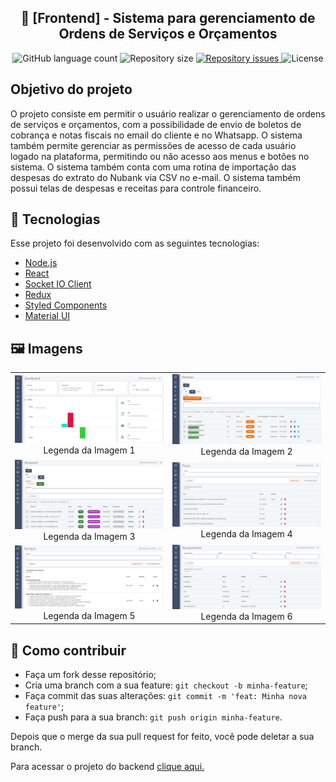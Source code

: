 <h2 align="center">
    🚀 [Frontend] - Sistema para gerenciamento de Ordens de Serviços e Orçamentos
</h2>

<p align="center">
  <img alt="GitHub language count" src="https://img.shields.io/github/languages/count/FelipeDeveloperFullStack/sysge_os_to_company_solutions-frontend">

  <img alt="Repository size" src="https://img.shields.io/github/repo-size/FelipeDeveloperFullStack/sysge_os_to_company_solutions-frontend">

  <a href="https://github.com/FelipeDeveloperFullStack/sysge_os_to_company_solutions-frontend/issues">
    <img alt="Repository issues" src="https://img.shields.io/github/issues/FelipeDeveloperFullStack/sysge_os_to_company_solutions-frontend">
  </a>

  <img alt="License" src="https://img.shields.io/badge/license-MIT-brightgreen">
</p>

## Objetivo do projeto

O projeto consiste em permitir o usuário realizar o gerenciamento de ordens de serviços e orçamentos, com a possibilidade de envio de boletos de cobrança e notas fiscais no email do cliente e no Whatsapp.
O sistema também permite gerenciar as permissões de acesso de cada usuário logado na plataforma, permitindo ou não acesso aos menus e botões no sistema.
O sistema também conta com uma rotina de importação das despesas do extrato do Nubank via CSV no e-mail.
O sistema também possui telas de despesas e receitas para controle financeiro.

## :rocket: Tecnologias

Esse projeto foi desenvolvido com as seguintes tecnologias:

- [Node.js](https://nodejs.org/en/)
- [React](https://reactjs.org)
- [Socket IO Client](https://socket.io/)
- [Redux](https://redux.js.org/)
- [Styled Components](https://styled-components.com/)
- [Material UI](https://mui.com/)

## 🖼️ Imagens

<table>
  <tr>
    <td align="center">
      <img alt="Imagem 1" src="src/assets/github/1.png" width="500px">
      <br>
      Legenda da Imagem 1
    </td>
    <td align="center">
      <img alt="Imagem 2" src="src/assets/github/2.png" width="500px">
      <br>
      Legenda da Imagem 2
    </td>
  </tr>
  <tr>
    <td align="center">
      <img alt="Imagem 3" src="src/assets/github/3.png" width="500px">
      <br>
      Legenda da Imagem 3
    </td>
    <td align="center">
      <img alt="Imagem 4" src="src/assets/github/4.png" width="500px">
      <br>
      Legenda da Imagem 4
    </td>
  </tr>
  <tr>
    <td align="center">
      <img alt="Imagem 5" src="src/assets/github/5.png" width="500px">
      <br>
      Legenda da Imagem 5
    </td>
    <td align="center">
      <img alt="Imagem 6" src="src/assets/github/6.png" width="500px">
      <br>
      Legenda da Imagem 6
    </td>
  </tr>
</table>

## 🤔 Como contribuir

- Faça um fork desse repositório;
- Cria uma branch com a sua feature: `git checkout -b minha-feature`;
- Faça commit das suas alterações: `git commit -m 'feat: Minha nova feature'`;
- Faça push para a sua branch: `git push origin minha-feature`.

Depois que o merge da sua pull request for feito, você pode deletar a sua branch.

Para acessar o projeto do backend [clique aqui.](https://github.com/FelipeDeveloperFullStack/sysge_os_to_company_solutions-backend)
